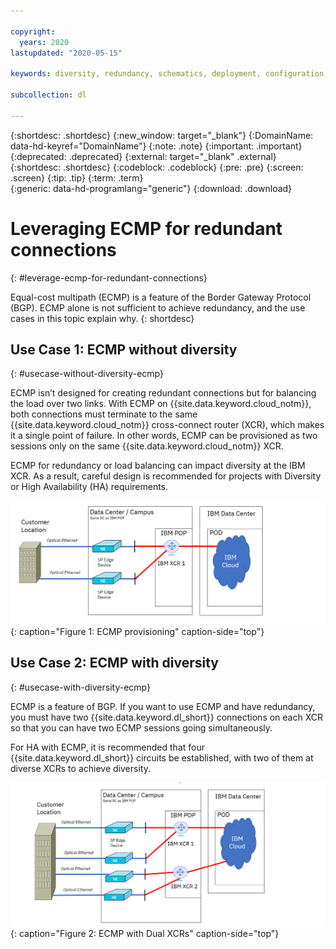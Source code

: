 ```yaml
---

copyright:
  years: 2020
lastupdated: "2020-05-15"

keywords: diversity, redundancy, schematics, deployment, configuration, global routing, ECMP, Dual XCRs, model

subcollection: dl

---
```


{:shortdesc: .shortdesc}
{:new_window: target="_blank"}
{:DomainName: data-hd-keyref="DomainName"}
{:note: .note}
{:important: .important}
{:deprecated: .deprecated}
{:external: target="_blank" .external}
{:shortdesc: .shortdesc}
{:codeblock: .codeblock}
{:pre: .pre}
{:screen: .screen}
{:tip: .tip}
{:term: .term}  
{:generic: data-hd-programlang="generic"}
{:download: .download}  

# Leveraging ECMP for redundant connections
{: #leverage-ecmp-for-redundant-connections}

Equal-cost multipath (ECMP) is a feature of the Border Gateway Protocol (BGP). ECMP alone is not sufficient to achieve redundancy, and the use cases in this topic explain why.
{: shortdesc}

## Use Case 1: ECMP without diversity
{: #usecase-without-diversity-ecmp}

ECMP isn’t designed for creating redundant connections but for balancing the load over two links. With ECMP on {{site.data.keyword.cloud_notm}}, both connections must terminate to the same {{site.data.keyword.cloud_notm}} cross-connect router (XCR), which makes it a single point of failure. In other words, ECMP can be provisioned as two sessions only on the same {{site.data.keyword.cloud_notm}} XCR.

ECMP for redundancy or load balancing can impact diversity at the IBM XCR. As a result, careful design is recommended for projects with Diversity or High Availability (HA) requirements.

![ECMP Dedicated model](/images/ecmp-without-diversity.png "ECMP Dedicated model"){: caption="Figure 1: ECMP provisioning" caption-side="top"}

## Use Case 2: ECMP with diversity
{: #usecase-with-diversity-ecmp}

ECMP is a feature of BGP. If you want to use ECMP and have redundancy, you must have two {{site.data.keyword.dl_short}} connections on each XCR so that you can have two ECMP sessions going simultaneously.

For HA with ECMP, it is recommended that four {{site.data.keyword.dl_short}} circuits be established, with two of them at diverse XCRs to achieve diversity.

![ECMP Dual XCR Model](/images/ecmp-with-diversity.png "ECMP Dual XCR Model"){: caption="Figure 2: ECMP with Dual XCRs" caption-side="top"}
